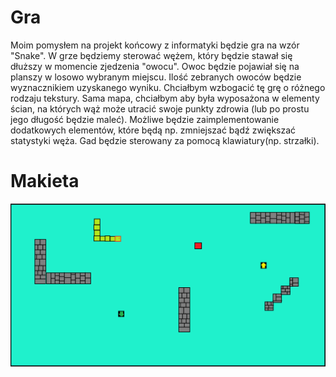 # Gra
Moim pomysłem na projekt końcowy z informatyki będzie gra na wzór "Snake".
W grze będziemy sterować wężem, który będzie stawał się dłuższy w momencie
zjedzenia "owocu". Owoc będzie pojawiał się na planszy w losowo wybranym miejscu.
Ilość zebranych owoców będzie wyznacznikiem uzyskanego wyniku.
Chciałbym wzbogacić tę grę o różnego rodzaju tekstury. Sama mapa, chciałbym aby była
wyposażona w elementy ścian, na których wąż może utracić swoje punkty zdrowia
(lub po prostu jego długość będzie maleć). Możliwe będzie zaimplementowanie
dodatkowych elementów, które będą np. zmniejszać bądź zwiększać statystyki węża.
Gad będzie sterowany za pomocą klawiatury(np. strzałki).

# Makieta
![Makieta](Snake-makieta.png)
